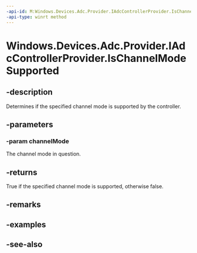 ```yaml
---
-api-id: M:Windows.Devices.Adc.Provider.IAdcControllerProvider.IsChannelModeSupported(Windows.Devices.Adc.Provider.ProviderAdcChannelMode)
-api-type: winrt method
---
```


<!-- Method syntax
public bool IsChannelModeSupported(Windows.Devices.Adc.Provider.ProviderAdcChannelMode channelMode)
-->

# Windows.Devices.Adc.Provider.IAdcControllerProvider.IsChannelModeSupported

## -description
Determines if the specified channel mode is supported by the controller.

## -parameters
### -param channelMode
The channel mode in question.

## -returns
True if the specified channel mode is supported, otherwise false.

## -remarks

## -examples

## -see-also
